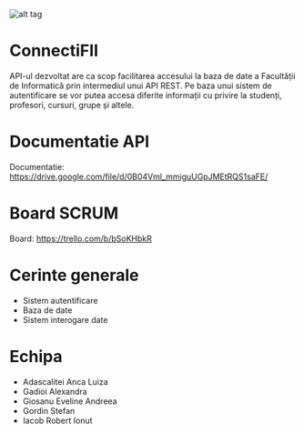 ![alt tag](http://i.imgur.com/uBP7t07.png)

# ConnectiFII
API-ul dezvoltat are ca scop facilitarea accesului la baza de date a Facultății de Informatică prin intermediul unui API REST. Pe baza unui sistem de autentificare se vor putea accesa diferite informații cu privire la studenți, profesori, cursuri, grupe și altele.

# Documentatie API
Documentatie: https://drive.google.com/file/d/0B04Vml_mmiguUGpJMEtRQS1saFE/


# Board SCRUM
Board: https://trello.com/b/bSoKHbkR

# Cerinte generale
- Sistem autentificare
- Baza de date
- Sistem interogare date

# Echipa
- Adascalitei Anca Luiza
- Gadioi Alexandra
- Giosanu Eveline Andreea
- Gordin Stefan
- Iacob Robert Ionut
